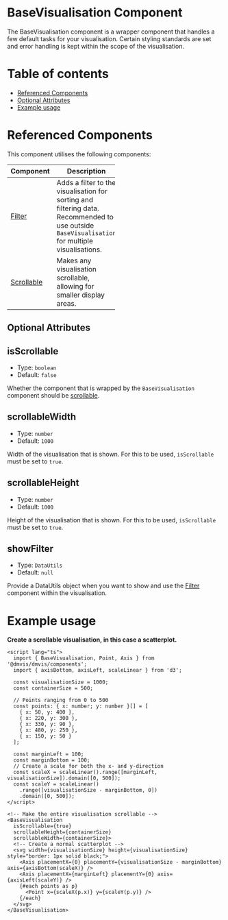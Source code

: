 # BaseVisualisation Component

The BaseVisualisation component is a wrapper component that handles a few default tasks for your visualisation. Certain styling standards are set and error handling is kept within the scope of the visualisation.

# Table of contents

- [Referenced Components](#referenced-components)
- [Optional Attributes](#optional-attributes)
- [Example usage](#example-usage)

# Referenced Components

This component utilises the following components:

<table style="width: 50%">
  <thead>
    <tr>
      <th style="width: 20%;">Component</th>
      <th style="width: 80%;">Description</th>
    </tr>
  </thead>
  <tbody>
    <tr>
      <td><a href="#/components/Filter.md">Filter</a></td>
      <td>Adds a filter to the visualisation for sorting and filtering data. Recommended to use outside <code>BaseVisualisation</code> for multiple visualisations.</td>
    </tr>
    <tr>
      <td><a href="#/components/Scrollable.md">Scrollable</a></td>
      <td>Makes any visualisation scrollable, allowing for smaller display areas.</td>
    </tr>
  </tbody>
</table>

## Optional Attributes

## isScrollable

- Type: `boolean`
- Default: `false`

Whether the component that is wrapped by the `BaseVisualisation` component should be [scrollable](components/Scrollable.md).

## scrollableWidth

- Type: `number`
- Default: `1000`

Width of the visualisation that is shown. For this to be used, `isScrollable` must be set to `true`.

## scrollableHeight

- Type: `number`
- Default: `1000`

Height of the visualisation that is shown. For this to be used, `isScrollable` must be set to `true`.

## showFilter

- Type: `DataUtils`
- Default: `null`

Provide a DataUtils object when you want to show and use the [Filter](components/Filter.md) component within the visualisation.

# Example usage

<b>Create a scrollable visualisation, in this case a scatterplot. </b>

```svelte
<script lang="ts">
  import { BaseVisualisation, Point, Axis } from '@dmvis/dmvis/components';
  import { axisBottom, axisLeft, scaleLinear } from 'd3';

  const visualisationSize = 1000;
  const containerSize = 500;

  // Points ranging from 0 to 500
  const points: { x: number; y: number }[] = [
    { x: 50, y: 400 },
    { x: 220, y: 300 },
    { x: 330, y: 90 },
    { x: 480, y: 250 },
    { x: 150, y: 50 }
  ];

  const marginLeft = 100;
  const marginBottom = 100;
  // Create a scale for both the x- and y-direction
  const scaleX = scaleLinear().range([marginLeft, visualisationSize]).domain([0, 500]);
  const scaleY = scaleLinear()
    .range([visualisationSize - marginBottom, 0])
    .domain([0, 500]);
</script>

<!-- Make the entire visualisation scrollable -->
<BaseVisualisation
  isScrollable={true}
  scrollableHeight={containerSize}
  scrollableWidth={containerSize}>
  <!-- Create a normal scatterplot -->
  <svg width={visualisationSize} height={visualisationSize} style="border: 1px solid black;">
    <Axis placementX={0} placementY={visualisationSize - marginBottom} axis={axisBottom(scaleX)} />
    <Axis placementX={marginLeft} placementY={0} axis={axisLeft(scaleY)} />
    {#each points as p}
      <Point x={scaleX(p.x)} y={scaleY(p.y)} />
    {/each}
  </svg>
</BaseVisualisation>
```
